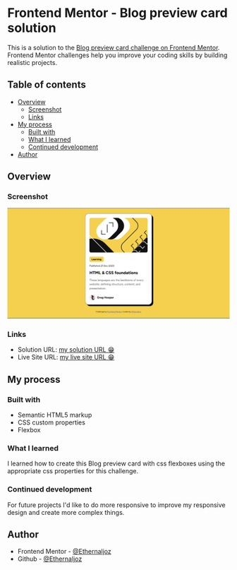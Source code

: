 # Frontend Mentor - Blog preview card solution

This is a solution to the [Blog preview card challenge on Frontend Mentor](https://www.frontendmentor.io/challenges/blog-preview-card-ckPaj01IcS). Frontend Mentor challenges help you improve your coding skills by building realistic projects. 

## Table of contents

- [Overview](#overview)
  - [Screenshot](#screenshot)
  - [Links](#links)
- [My process](#my-process)
  - [Built with](#built-with)
  - [What I learned](#what-i-learned)
  - [Continued development](#continued-development)
- [Author](#author)



## Overview

### Screenshot

![](./screenshot.jpg)


### Links

- Solution URL: [my solution URL 😁](https://github.com/Ethernaljoz/frontend-mentor-coding-challenges/tree/main/02.%20blog-preview-card-main)
- Live Site URL: [my live site URL 😁 ](https://blog-preview-card-main-ethernaljoz.vercel.app/)

## My process

### Built with

- Semantic HTML5 markup
- CSS custom properties
- Flexbox


### What I learned

I learned how to create this Blog preview card with css flexboxes using the appropriate css properties for this challenge.




### Continued development

For future projects I'd like to do more responsive to improve my responsive design and create more complex things. 


## Author


- Frontend Mentor - [@Ethernaljoz](https://www.frontendmentor.io/profile/Ethernaljoz)
- Github - [@Ethernaljoz](https://github.com/Ethernaljoz)

